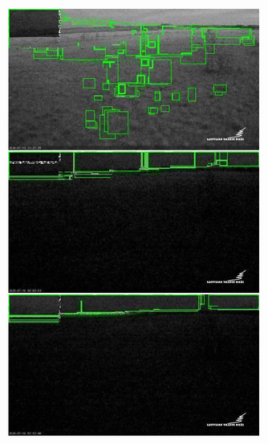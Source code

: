 ![20200715-221939-224944](in/20200715/20200715-221939-224944_0_.jpg)
![20200715-224949-231954](in/20200715/20200715-224949-231954_0_.jpg)
![20200716-013039-020044](in/20200716/20200716-013039-020044_0_.jpg)
